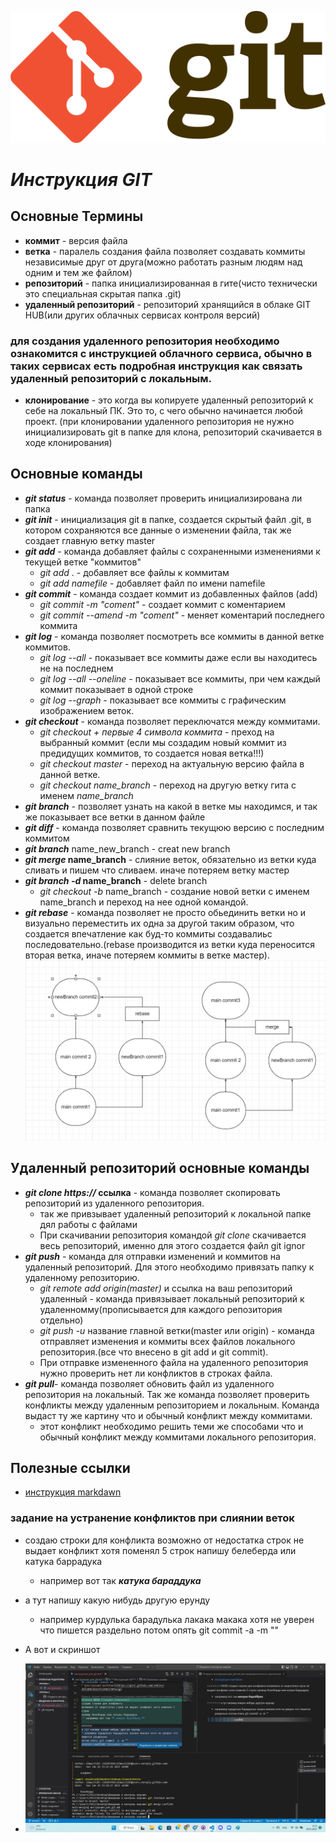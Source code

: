 ![Котик](/git.svg.png)
# ***Инструкция GIT*** #
## **Основные Термины**
 * **коммит** - версия файла
 * **ветка** - паралель создания файла позволяет создавать коммиты независимые друг от друга(можно работать разным людям над одним и тем же файлом)
 * **репозиторий** - папка инициализированная в гите(чисто технически это специальная скрытая папка .git)
 * **удаленный репозиторий** - репозиторий хранящийся в облаке GIT HUB(или других облачных сервисах контроля версий)
### для создания удаленного репозитория необходимо ознакомится с инструкцией облачного сервиса, обычно в таких сервисах есть подробная инструкция как связать удаленный репозиторий с локальным.
 * **клонирование** - это когда вы копируете удаленный репозиторий к себе на локальный ПК. Это то, с чего обычно начинается любой проект. (при клонировании удаленного репозитория не нужно инициализировать git в папке для клона, репозиторий скачивается в ходе клонирования)
## **Основные команды** ##
 * **_git status_** - команда позволяет проверить инициализирована ли папка 
 * **_git init_** - инициализация git в папке, создается скрытый файл .git, в котором сохраняются все данные о изменении файла, так же создает главную ветку master
 * **_git add_** - команда добавляет файлы с сохраненными изменениями к текущей ветке "коммитов" 
    - *git add* . - добавляет все файлы к коммитам
    - *git add namefile* - добавляет файл по имени namefile
* **_git commit_** - команда создает коммит из добавленных файлов (add)
    - *git commit -m "coment"* - создает коммит с коментарием 
    - *git commit --amend -m "coment"* - меняет коментарий последнего коммита
* **_git log_** - команда позволяет посмотреть все коммиты в данной ветке коммитов. 
    - *git log --all* - показывает все коммиты даже если вы находитесь не на последнем
    - *git log --all --oneline* - показывает все коммиты, при чем каждый коммит показывает в одной строке
    - *git log --graph* - показывает все коммиты с графическим изображением веток. 
* **_git checkout_** - команда позволяет переключатся между коммитами. 
    - *git checkout + первые 4 символа коммита* - преход на выбранный коммит (если мы создадим новый коммит из предидущих коммитов, то создается новая ветка!!!)
    - *git checkout master* - переход на актуальную версию файла в данной ветке. 
    - *git checkout name_branch* - переход на другую ветку гита с именем *name_branch*
* **_git branch_** - позволяет узнать на какой в ветке мы находимся, и так же показывает все ветки в данном файле 
* **_git diff_** - команда позволяет сравнить текущюю версию с последним коммитом
* **_git branch_** name_new_branch - creat new branch
* **_git merge_ name_branch** - слияние веток, обязательно из ветки куда сливать и пишем что сливаем. иначе потеряем ветку мастер
* **_git branch -d_ name_branch** - delete branch 
    - _git checkout -b_ name_branch - создание новой ветки с именем name_branch и переход на нее одной командой.
* **_git rebase_** - команда позволяет не просто обьединить ветки но и визуально переместить их одна за другой таким образом, что создается впечатление как буд-то коммиты создавалиьс последовательно.(rebase производится из ветки куда переносится вторая ветка, иначе потеряем коммиты в ветке мастер).
![rebase](rebase.jpg)


## Удаленный репозиторий основные команды
* **_git clone https://_ ссылка** - команда позволяет скопировать репозиторий из удаленного репозитория.
    - так же привзывает удаленный репозиторий к локальной папке дял работы с файлами
    - При скачивании репозитория командой _git clone_ скачивается весь репозиторий, именно для этого создается файл git ignor 
* **_git push_** - команда для отправки изменений и коммитов на удаленный репозиторий. Для этого необходимо привязать папку к удаленному репозиторию.
    - _git remote add origin(master)_ и ссылка на ваш репозиторий удаленный - команда привязывает локальный репозиторий к удаленномму(прописывается для каждого репозитория отдельно)
    - _git push -u_ название главной ветки(master или origin) - команда отправляет изменения и коммиты всех файлов локального репозитория.(все что внесено в git add и git commit). 
    - При отправке измененного файла на удаленного репозитория нужно проверить нет ли конфликтов в строках файла. 
* **_git pull_**- команда позволяет обновить файл из удаленного репозитория на локальный.
Так же команда позволяет проверить конфликты между удаленным репозиторием и локальным. Команда выдаст ту же картину что и обычный конфликт между коммитами. 
    - этот конфликт необходимо решить теми же способами что и обычный конфликт между коммитами локального репозитория.




## Полезные ссылки ##
* [инструкция markdawn](https://gist.github.com/Jekins/2bf2d0638163f1294637#Parag)
### задание на устранение конфликтов при слиянии веток
* создаю строки для конфликта возможно от недостатка строк не выдает конфликт хотя поменял 5 строк
напишу белеберда или катука баррадука 
    * например вот так **_катука бараддука_**
 
* а тут напишу какую нибудь другую ерунду 
    * например курдулька барадулька лакака макака хотя не уверен что пишется раздельно 
потом опять git commit -a -m ""
* А вот и скриншот
* ![а вот и скриншот](/%D0%BA%D0%BE%D0%BD%D1%84%D0%BB%D0%B8%D0%BA%D1%82.jpg)



